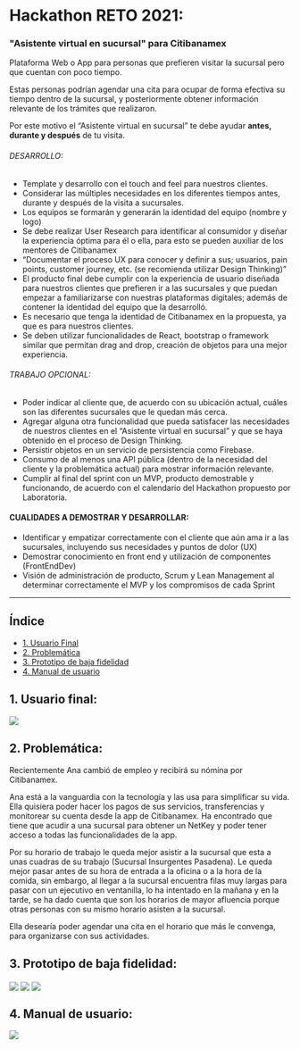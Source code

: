 # Hackathon RETO 2021:
### "Asistente virtual en sucursal" para Citibanamex

Plataforma Web o App para personas que prefieren visitar  la sucursal pero que cuentan con poco tiempo.

Estas personas podrían agendar una cita para ocupar de forma efectiva su tiempo dentro de la sucursal, y posteriormente obtener información relevante de los trámites que realizaron.

Por este motivo el “Asistente virtual en sucursal” te debe ayudar **antes, durante y después** de tu visita.

###### DESARROLLO:
- Template y desarrollo con el touch and feel para nuestros clientes.
- Considerar las múltiples necesidades en los diferentes tiempos antes, durante y después de la visita a sucursales.
- Los equipos se formarán y generarán la identidad del equipo (nombre y logo)
- Se debe realizar User Research para identificar al consumidor y diseñar la experiencia óptima para él o ella, para esto se pueden auxiliar de los mentores de Citibanamex
- “Documentar el proceso UX para conocer y definir a sus; usuarios, pain points, customer journey, etc. (se recomienda utilizar Design Thinking)”
- El producto final debe cumplir con la experiencia de usuario diseñada para nuestros clientes que prefieren ir a las sucursales y que puedan empezar a familiarizarse con nuestras plataformas digitales; además de contener la identidad del equipo que la desarrolló. 
- Es necesario que tenga la identidad de Citibanamex en la propuesta, ya que es para nuestros clientes.
- Se deben utilizar funcionalidades de React, bootstrap o framework similar que permitan drag and drop, creación de objetos para una mejor experiencia.

###### TRABAJO OPCIONAL:

- Poder indicar al cliente que, de acuerdo con su ubicación actual, cuáles son las diferentes sucursales que le quedan más cerca.
- Agregar alguna otra funcionalidad que pueda satisfacer las necesidades de nuestros clientes en el “Asistente virtual en sucursal” y que se haya obtenido en el proceso de Design Thinking.
- Persistir objetos en un servicio de persistencia como Firebase.
- Consumo de al menos una API pública (dentro de la necesidad del cliente y la problemática actual) para mostrar información relevante.
- Cumplir al final del sprint con un MVP, producto demostrable y funcionando, de acuerdo con el calendario del Hackathon propuesto por Laboratoria.

#### CUALIDADES A DEMOSTRAR Y DESARROLLAR:

- Identificar y empatizar correctamente con el cliente que aún ama ir a las sucursales, incluyendo sus necesidades y puntos de dolor (UX)
- Demostrar conocimiento en front end y utilización de componentes (FrontEndDev)
- Visión de administración de producto, Scrum y Lean Management al determinar correctamente el MVP y los compromisos de cada Sprint

------------


## Índice

* [1. Usuario Final](#1-usuario-final)
* [2. Problemática](#2-problematica)
* [3. Prototipo de baja fidelidad](#3-prototipo-de-baja-fidelidad)
* [4. Manual de usuario](#4-manual-de-usuario)



## 1. Usuario final:
<img align='center' src="https://firebasestorage.googleapis.com/v0/b/personal-13210.appspot.com/o/AnaGarcia.png?alt=media&token=4c45c3fb-5214-4006-a22f-a030e0b1f241"/> 

## 2. Problemática:
Recientemente Ana cambió de empleo y recibirá su nómina por Citibanamex.

Ana está a la vanguardia con la tecnología y las usa para simplificar su vida. Ella quisiera poder hacer los pagos de sus servicios, transferencias y monitorear su cuenta desde la app de Citibanamex. Ha encontrado que tiene que acudir a una sucursal para obtener un NetKey y poder tener acceso a todas las funcionalidades de la app.

Por su horario de trabajo le queda mejor asistir a la sucursal que esta a unas cuadras de su trabajo (Sucursal Insurgentes Pasadena). Le queda mejor pasar antes de su hora de entrada a la oficina o a la hora de la comida, sin embargo, al llegar a la sucursal encuentra filas muy largas para pasar con un ejecutivo en ventanilla, lo ha intentado en la mañana y en la tarde, se ha dado cuenta que son los horarios de mayor afluencia porque otras personas con su mismo horario asisten a la sucursal.

Ella desearía poder agendar una cita en el horario que más le convenga, para organizarse con sus actividades.

## 3. Prototipo de baja fidelidad:
<img align='center' src="https://firebasestorage.googleapis.com/v0/b/personal-13210.appspot.com/o/prototipoB1.png?alt=media&token=fb5e27df-c390-4cff-a78d-ef962d72b181"/> 
<img align='center' src="https://firebasestorage.googleapis.com/v0/b/personal-13210.appspot.com/o/prototipoB2.png?alt=media&token=27dac638-8c61-4dad-9944-16fe1783080f"/> 
<img align='center' src="https://firebasestorage.googleapis.com/v0/b/personal-13210.appspot.com/o/prototipoB3.png?alt=media&token=e0a32570-b080-489f-bd2e-673c2fa9758e"/> 

## 4. Manual de usuario:
<img align='center' src="https://firebasestorage.googleapis.com/v0/b/personal-13210.appspot.com/o/manual.png?alt=media&token=6f049fb3-653b-4b57-89d1-83b4e2407b34"/>
